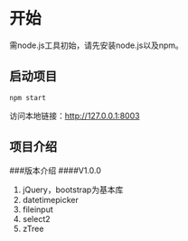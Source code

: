 <h1>
<a name="installation" class="anchor" href="#installation"><span class="mini-icon mini-icon-link"></span></a>开始</h1>

<p>需node.js工具初始，请先安装node.js以及npm。</p>

<h2>
<a name="installation" class="anchor" href="#installation"><span class="mini-icon mini-icon-link"></span></a>启动项目</h2>

`npm start`

<p>访问本地链接：<a href="http://127.0.0.1:8003">http://127.0.0.1:8003</a></p>

<h2>
<a name="installation" class="anchor" href="#installation"><span class="mini-icon mini-icon-link"></span></a>项目介绍</h2>

###版本介绍
####V1.0.0
1. jQuery，bootstrap为基本库
2. datetimepicker
3. fileinput
4. select2
5. zTree
